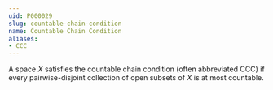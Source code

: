 ```yaml
---
uid: P000029
slug: countable-chain-condition
name: Countable Chain Condition
aliases:
- CCC
---
```

A space $X$ satisfies the countable chain condition (often abbreviated CCC) if every pairwise-disjoint collection of open subsets of $X$ is at most countable.

